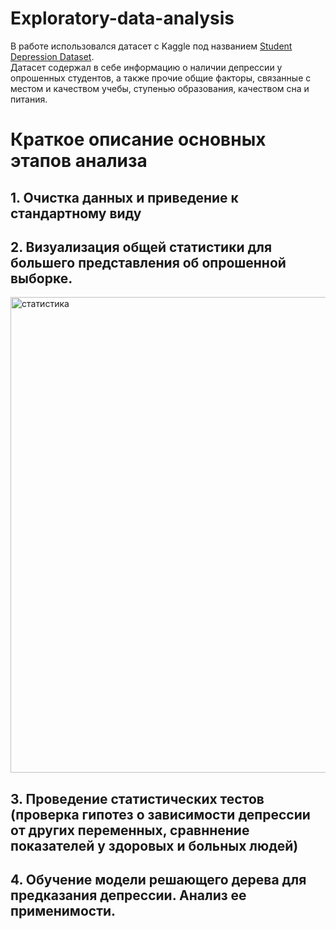 # Exploratory-data-analysis

В работе использовался датасет с Kaggle под названием [Student Depression Dataset](https://www.kaggle.com/datasets/hopesb/student-depression-dataset). \
Датасет содержал в себе информацию о наличии депрессии у опрошенных студентов, а также прочие общие факторы, связанные с местом и качеством учебы, ступенью образования, качеством сна и питания.

# Краткое описание основных этапов анализа

## 1. Очистка данных и приведение к стандартному виду
## 2. Визуализация общей статистики для большего представления об опрошенной выборке. 
<img width="761" alt="статистика" src="https://github.com/user-attachments/assets/b5220bf9-882f-41c4-9607-ab9c5d55a2bb" />

## 3. Проведение статистических тестов (проверка гипотез о зависимости депрессии от других переменных, сравннение показателей у здоровых и больных людей)
## 4. Обучение модели решающего дерева для предказания депрессии. Анализ ее применимости.
